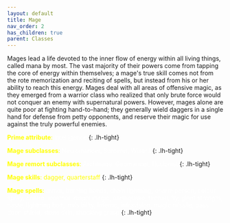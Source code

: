 ```yaml
---
layout: default
title: Mage
nav_order: 2
has_children: true
parent: Classes
---
```


Mages lead a life devoted to the inner flow of energy within all living things, called mana by most. The vast majority of their powers come from tapping the core of energy within themselves; a mage's true skill comes not from the rote memorization and reciting of spells, but instead from his or her ability to reach this energy. Mages deal with all areas of offensive magic, as they emerged from a warrior class who realized that only brute force would not conquer an enemy with supernatural powers. However, mages alone are quite poor at fighting hand-to-hand; they generally wield daggers in a single hand for defense from petty opponents, and reserve their magic for use against the truly powerful enemies.
 
<span style="color: yellow">**Prime attribute**:</span> <span style="color: white">Intelligence</span>
{: .lh-tight}

<span style="color: yellow">**Mage subclasses**:</span> <span style="color: white">Necromancer, Sorcerer, Wizard</span>
{: .lh-tight}

<span style="color: yellow">**Mage remort subclasses**:</span> <span style="color: white">Archmage, Geomancer, Illusionist</span>
{: .lh-tight}

<span style="color: yellow">**Mage skills**:
  dagger, quarterstaff</span>
{: .lh-tight}

<span style="color: yellow">**Mage spells**:</span> <span style="color: white">armor, burning hands, chain lightning, charm person, colour spray, control weather, dispel magic, earthquake, fireball, fly, giant strength, haste, lightning bolt, invisibility, inferno, infravision, magic missile, pass door, shield, stone skin, shocking grasp</span>
{: .lh-tight}
